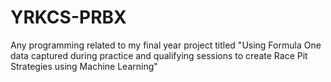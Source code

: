 # YRKCS-PRBX
Any programming related to my final year project titled "Using Formula One data captured during practice and qualifying sessions to create Race Pit Strategies using Machine Learning"

